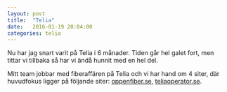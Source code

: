 ```yaml
---
layout: post
title:  "Telia"
date:   2016-01-19 20:04:00
categories: telia
---
```

Nu har jag snart varit på Telia i 6 månader. Tiden går hel galet fort, men tittar vi tillbaka så har vi ändå hunnit med en hel del.

Mitt team jobbar med fiberaffären på Telia och vi har hand om 4 siter, där huvudfokus ligger på följande siter: [oppenfiber.se](http://www.oppenfiber.se/), [teliaoperator.se](http://www.teliaoperator.se/).